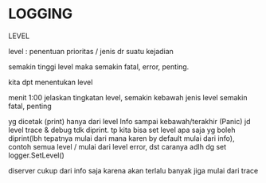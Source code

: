 # LOGGING 
LEVEL

level : penentuan prioritas / jenis dr suatu kejadian

semakin tinggi level maka semakin fatal, error, penting.

kita dpt menentukan level

menit 1:00 jelaskan tingkatan level, semakin kebawah jenis level semakin fatal, penting

yg dicetak (print) hanya dari level Info sampai kebawah/terakhir (Panic) jd level trace & debug tdk diprint. tp kita bisa set level apa saja yg boleh diprint(lbh tepatnya mulai dari mana karen by default mulai dari info), contoh semua level / mulai dari level error, dst caranya adlh dg set logger.SetLevel()

diserver cukup dari info saja karena akan terlalu banyak jiga mulai dari trace
